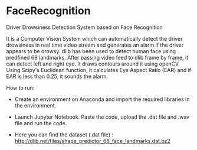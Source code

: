 # FaceRecognition
Driver Drowsiness Detection System based on Face Recognition

It is a Computer Vision System which can automatically detect the driver drowsiness in real time video stream and generates an alarm if the driver appears to be drowsy. dlib has been used to detect human face using predfined 68 landmarks. After passing video feed to dlib frame by frame, it can detect left and right eye. It draws contours around it using openCV. Using Scipy's Euclidean function, it calculates Eye Aspect Ratio (EAR) and if EAR is less than 0.25, it sounds the alarm.

How to run:

* Create an environment on Anaconda and import the required libraries in the environment.

* Launch Jupyter Notebook. Paste the code, upload the .dat file and .wav file and run the code.

* Here you can find the dataset (.dat file) : http://dlib.net/files/shape_predictor_68_face_landmarks.dat.bz2
